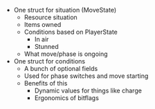 - One struct for situation (MoveState)
	- Resource situation
	- Items owned
	- Conditions based on PlayerState
		- In air
		- Stunned
	- What move/phase is ongoing
- One struct for conditions
	- A bunch of optional fields
	- Used for phase switches and move starting
	- Benefits of this
		- Dynamic values for things like charge
		- Ergonomics of bitflags